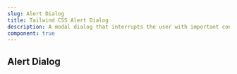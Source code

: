 ```yaml
---
slug: Alert Dialog
title: Tailwind CSS Alert Dialog
description: A modal dialog that interrupts the user with important content and expects a response.
component: true
---
```


<script>
    import { ComponentPreview } from '$lib/components/docs';
</script>

<h2>Alert Dialog</h2>
<p></p>
<ComponentPreview type="alert-dialog" name="alertdialog" >

<div />

</ComponentPreview>